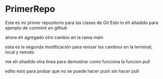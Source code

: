 # PrimerRepo
Este es mi primer repositorio para las clases de Git
Esto lo eh añadido para ejemplo de commint en github


ahora eh agregado otro cambio en la rama main


esta es la segunda modificación para revisar los cambios en la terminal, local y remoto

me eh añadido otra linea para demostrar como funciona la funcion pull


edito esto para probar que no se puede hacer push sin hacer pull

